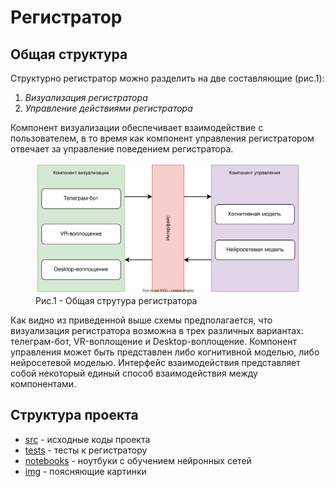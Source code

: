 # __Регистратор__

## __Общая структура__

Структурно регистратор можно разделить на две составляющие (рис.1): 
1. _Визуализация регистратора_
2. _Управление действиями регистратора_ 

Компонент визуализации обеспечивает взаимодействие с пользователем, в то время как компонент управления регистратором отвечает за управление поведением регистратора.

<figure>
    <img src="./img/scheme1.svg"
         alt="Общая структура регистратора">
    <figcaption>Рис.1 - Общая струтура регистратора</figcaption>
</figure>

Как видно из приведенной выше схемы предполагается, что визуализация регистратора возможна в трех различных вариантах: телеграм-бот, VR-воплощение и Desktop-воплощение. Компонент управления может быть представлен либо когнитивной моделью, либо нейросетевой моделью.
Интерфейс взаимодействия представляет собой некоторый единый способ взаимодействия между компонентами.



## __Структура проекта__

- [src](https://github.com/AnatolyDolgih/registrator/src) - исходные коды проекта
- [tests](https://github.com/AnatolyDolgih/registrator/tests) - тесты к регистратору
- [notebooks](https://github.com/AnatolyDolgih/registrator/tests) - ноутбуки с обучением нейронных сетей
- [img](https://github.com/AnatolyDolgih/registrator/img) - поясняющие картинки
